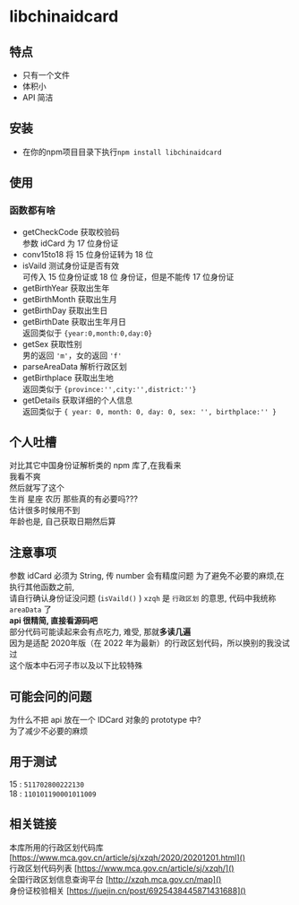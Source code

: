 
# libchinaidcard

## 特点
- 只有一个文件  
- 体积小  
- API 简洁  

## 安装
- 在你的npm项目目录下执行`npm install libchinaidcard`  

## 使用
### 函数都有啥
- getCheckCode 获取校验码  
参数 idCard 为 17 位身份证
- conv15to18 将 15 位身份证转为 18 位  
- isVaild 测试身份证是否有效  
可传入 15 位身份证或 18 位 身份证，但是不能传 17 位身份证
- getBirthYear 获取出生年
- getBirthMonth 获取出生月
- getBirthDay 获取出生日
- getBirthDate 获取出生年月日  
返回类似于 `{year:0,month:0,day:0}`
- getSex 获取性别  
男的返回 `'m'`，女的返回 `'f'`
- parseAreaData 解析行政区划
- getBirthplace 获取出生地  
返回类似于 `{province:'',city:'',district:''}`
- getDetails 获取详细的个人信息  
返回类似于 `{
  year: 0,
  month: 0,
  day: 0,
  sex: '',
  birthplace:''
  }`

## 个人吐槽
对比其它中国身份证解析类的 npm 库了,在我看来  
我看不爽  
然后就写了这个  
生肖 星座 农历 那些真的有必要吗???  
估计很多时候用不到  
年龄也是, 自己获取日期然后算

## 注意事项
参数 idCard 必须为 String, 传 number 会有精度问题
为了避免不必要的麻烦,在执行其他函数之前,  
请自行确认身份证没问题 (`isVaild()` )
`xzqh` 是 `行政区划` 的意思, 代码中我统称 `areaData` 了  
**api 很精简, 直接看源码吧**  
部分代码可能读起来会有点吃力, 难受, 那就**多读几遍**  
因为是适配 2020年版（在 2022 年为最新）的行政区划代码，所以换别的我没试过  
这个版本中石河子市以及以下比较特殊

## 可能会问的问题
为什么不把 api 放在一个 IDCard 对象的 prototype 中?  
为了减少不必要的麻烦  
  
## 用于测试
15 : `511702800222130 `  
18 : `110101190001011009`  

## 相关链接
本库所用的行政区划代码库 [https://www.mca.gov.cn/article/sj/xzqh/2020/20201201.html]()  
行政区划代码列表 [https://www.mca.gov.cn/article/sj/xzqh/]()  
全国行政区划信息查询平台 [http://xzqh.mca.gov.cn/map]()  
身份证校验相关 [https://juejin.cn/post/6925438445871431688]()  